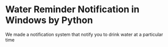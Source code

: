 # Water Reminder Notification in Windows by Python
We made a notification system that notify you to drink water at a particular time


